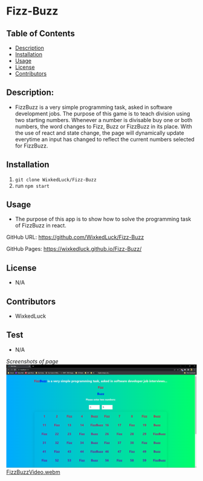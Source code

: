 # Fizz-Buzz

## Table of Contents

- [Description](#description)
- [Installation](#installation)
- [Usage](#usage)
- [License](#license)
- [Contributors](#Contributors)

## Description:

- FizzBuzz is a very simple programming task, asked in software development jobs. The purpose of this game is to teach division using two starting numbers. Whenever a number is divisable buy one or both numbers, the word changes to Fizz, Buzz or FizzBuzz in its place. With the use of react and state change, the page will dynamically update everytime an input has changed to reflect the current numbers selected for FizzBuzz. 

## Installation

1. `git clone WixkedLuck/Fizz-Buzz`
2. run `npm start`

## Usage

- The purpose of this app is to show how to solve the programming task of FizzBuzz in react. 

GitHub URL: https://github.com/WixkedLuck/Fizz-Buzz

GitHub Pages: https://wixkedluck.github.io/Fizz-Buzz/

## License

- N/A<br/>

## Contributors

- WixkedLuck


## Test
- N/A <br/>

_Screenshots of page_
![FizzBuzz](./public/images/FizzBuzz.PNG)
[FizzBuzzVideo.webm](https://user-images.githubusercontent.com/91163168/197347996-a1270160-fb73-4adb-8d7e-cbfff41057df.webm)

